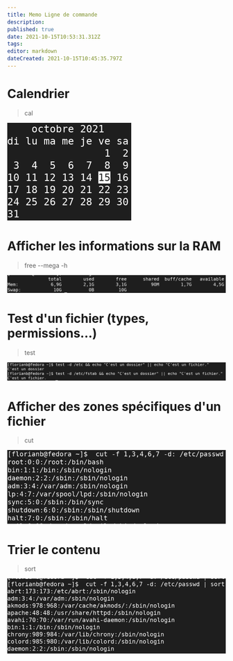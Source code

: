 ```yaml
---
title: Memo Ligne de commande
description: 
published: true
date: 2021-10-15T10:53:31.312Z
tags: 
editor: markdown
dateCreated: 2021-10-15T10:45:35.797Z
---
```


# Calendrier
> cal

![cal.png](/cal.png)
# Afficher les informations sur la RAM
> free --mega -h

![free.png](/free.png)

# Test d'un fichier (types, permissions...)
> test

![commande-test.png](/commande-test.png)

# Afficher des zones spécifiques d'un fichier
> cut

![exemple-cut.png](/exemple-cut.png)

# Trier le contenu
> sort

![exemple-sort.png](/exemple-sort.png)